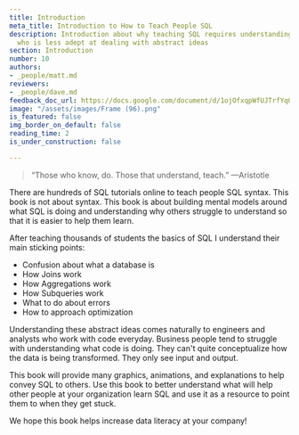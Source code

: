 ```yaml
---
title: Introduction
meta_title: Introduction to How to Teach People SQL
description: Introduction about why teaching SQL requires understanding of the audience
  who is less adept at dealing with abstract ideas
section: Introduction
number: 10
authors:
- _people/matt.md
reviewers:
- _people/dave.md
feedback_doc_url: https://docs.google.com/document/d/1ojOfxqpWfUJTrfYqGxyZO9JJuM9H2L9J8onArYucnOI/edit?usp=sharing
image: "/assets/images/Frame (96).png"
is_featured: false
img_border_on_default: false
reading_time: 2
is_under_construction: false

---
```

> “Those who know, do. Those that understand, teach.” —Aristotle

There are hundreds of SQL tutorials online to teach people SQL syntax. This book is not about syntax. This book is about building mental models around what SQL is doing and understanding why others struggle to understand so that it is easier to help them learn.

After teaching thousands of students the basics of SQL I understand their main sticking points:

* Confusion about what a database is
* How Joins work
* How Aggregations work
* How Subqueries work
* What to do about errors
* How to approach optimization

Understanding these abstract ideas comes naturally to engineers and analysts who work with code everyday. Business people tend to struggle with understanding what code is doing. They can't quite conceptualize how the data is being transformed. They only see input and output.

This book will provide many graphics, animations, and explanations to help convey SQL to others. Use this book to better understand what will help other people at your organization learn SQL and use it as a resource to point them to when they get stuck.

We hope this book helps increase data literacy at your company!
